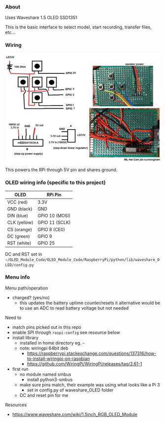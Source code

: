 ### About

Uses Waveshare 1.5 OLED SSD1351

This is the basic interface to select model, start recording, transfer files, etc...

### Wiring

<img src="./wiring-diagram.JPG"/>

This powers the RPi through 5V pin and shares ground.

### OLED wiring info (specific to this project)

|   OLED       | RPi Pin        |
| ------------ | -------------- |
| VCC (red)    | 3.3V           |
| GND (black)  | GND            |
| DIN (blue)   | GPIO 10 (MOSI) |
| CLK (yellow) | GPIO 11 (SCLK) |
| CS  (orange) | GPIO 8 (CE0)   |
| DC  (green)  | GPIO 9         |
| RST (white)  | GPIO 25        |

DC and RST set in `~/OLED_Module_Code/OLED_Module_Code/RaspberryPi/python/lib/waveshare_OLED/config.py`

### Menu info

Menu path/operation
- charged? (yes/no)
  - this updates the battery uptime counter/resets it
    alternative would be to use an ADC to read battery voltage but not needed

Need to
- match pins picked out in this repo
- enable SPI through `raspi-config` see resource below
- install library
  - installed in home directory eg. `~`
  - note: wiringpi 64bit deb
    - https://raspberrypi.stackexchange.com/questions/137316/how-to-install-wiringpi-on-raspbian
    - https://github.com/WiringPi/WiringPi/releases/tag/2.61-1
- first run
  - no module named smbus
    - install python3-smbus
  - make sure pins match, their example was using what looks like a Pi 3
    - set in config.py of waveshare_OLED folder
  - DC and reset pin for me

Resources
- https://www.waveshare.com/wiki/1.5inch_RGB_OLED_Module